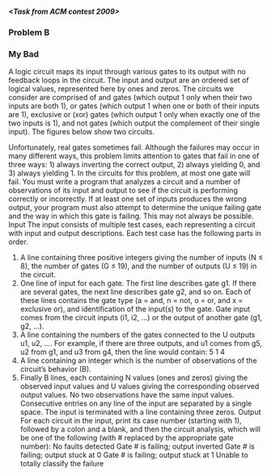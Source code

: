 ##### <Task from ACM contest 2009>

### Problem B
### My Bad

A logic circuit maps its input through various gates to its output with no feedback loops in the circuit. The input
and output are an ordered set of logical values, represented here by ones and zeros. The circuits we consider are
comprised of and gates (which output 1 only when their two inputs are both 1), or gates (which output 1 when
one or both of their inputs are 1), exclusive or (xor) gates (which output 1 only when exactly one of the two
inputs is 1), and not gates (which output the complement of their single input). The figures below show two
circuits.

Unfortunately, real gates sometimes fail. Although the failures may occur in many different ways, this problem
limits attention to gates that fail in one of three ways: 1) always inverting the correct output, 2) always yielding
0, and 3) always yielding 1. In the circuits for this problem, at most one gate will fail.
You must write a program that analyzes a circuit and a number of observations of its input and output to see if
the circuit is performing correctly or incorrectly. If at least one set of inputs produces the wrong output, your
program must also attempt to determine the unique failing gate and the way in which this gate is failing. This
may not always be possible.
Input
The input consists of multiple test cases, each representing a circuit with input and output descriptions. Each test
case has the following parts in order.
1. A line containing three positive integers giving the number of inputs (N ≤ 8), the number of gates (G ≤ 19),
and the number of outputs (U ≤ 19) in the circuit.
2. One line of input for each gate. The first line describes gate g1. If there are several gates, the next line
describes gate g2, and so on. Each of these lines contains the gate type (a = and, n = not, o = or, and
x = exclusive or), and identification of the input(s) to the gate. Gate input comes from the circuit inputs
(i1, i2, …) or the output of another gate (g1, g2, …).
3. A line containing the numbers of the gates connected to the U outputs u1, u2, …. For example, if there are
three outputs, and u1 comes from g5, u2 from g1, and u3 from g4, then the line would contain: 5 1 4
4. A line containing an integer which is the number of observations of the circuit’s behavior (B).
5. Finally B lines, each containing N values (ones and zeros) giving the observed input values and U values
giving the corresponding observed output values. No two observations have the same input values.
Consecutive entries on any line of the input are separated by a single space. The input is terminated with a line
containing three zeros.
Output
For each circuit in the input, print its case number (starting with 1), followed by a colon and a blank, and then
the circuit analysis, which will be one of the following (with # replaced by the appropriate gate number):
No faults detected
Gate # is failing; output inverted
Gate # is failing; output stuck at 0
Gate # is failing; output stuck at 1
Unable to totally classify the failure
